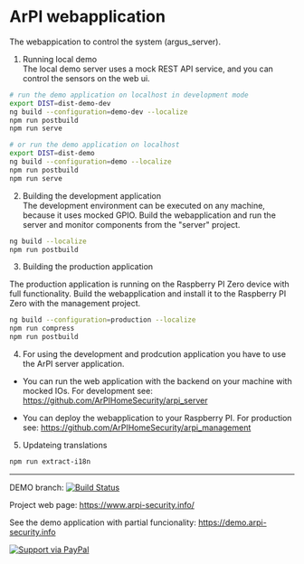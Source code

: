 # ArPI webapplication

The webappication to control the system (argus_server).

1. Running local demo  
The local demo server uses a mock REST API service, and you can control the sensors on the  web ui.

```bash
# run the demo application on localhost in development mode
export DIST=dist-demo-dev
ng build --configuration=demo-dev --localize
npm run postbuild
npm run serve

# or run the demo application on localhost
export DIST=dist-demo
ng build --configuration=demo --localize
npm run postbuild
npm run serve
```

2. Building the development application  
The development environment can be executed on any machine, because it uses mocked GPIO.
Build the webapplication and run the server and monitor components from the "server" project.

```bash
ng build --localize
npm run postbuild
```


3. Building the production application  

The production application is running on the Raspberry PI Zero device with full functionality.
Build the webapplication and install it to the Raspberry PI Zero with the management project.

```bash
ng build --configuration=production --localize
npm run compress
npm run postbuild
```

4. For using the development and prodcution application you have to use the ArPI server application.

* You can run the web application with the backend on your machine with mocked IOs. For development see: https://github.com/ArPIHomeSecurity/arpi_server

* You can deploy the webapplication to your Raspberry PI. For production see: https://github.com/ArPIHomeSecurity/arpi_management


5. Updateing translations

```bash
npm run extract-i18n
```

---

DEMO branch: [![Build Status](https://www.travis-ci.org/ArPIHomeSecurity/arpi_webapplication.svg?branch=demo)](https://www.travis-ci.org/ArPIHomeSecurity/arpi_webapplication)

Project web page: https://www.arpi-security.info/

See the demo application with partial funcionality: https://demo.arpi-security.info

<a href="https://www.paypal.me/gkovacs81/">
  <img alt="Support via PayPal" src="https://cdn.rawgit.com/twolfson/paypal-github-button/1.0.0/dist/button.svg"/>
</a>
